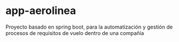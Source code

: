 # app-aerolinea
Proyecto basado en spring boot, para la automatización y gestión de procesos de requisitos de vuelo dentro de una compañía
